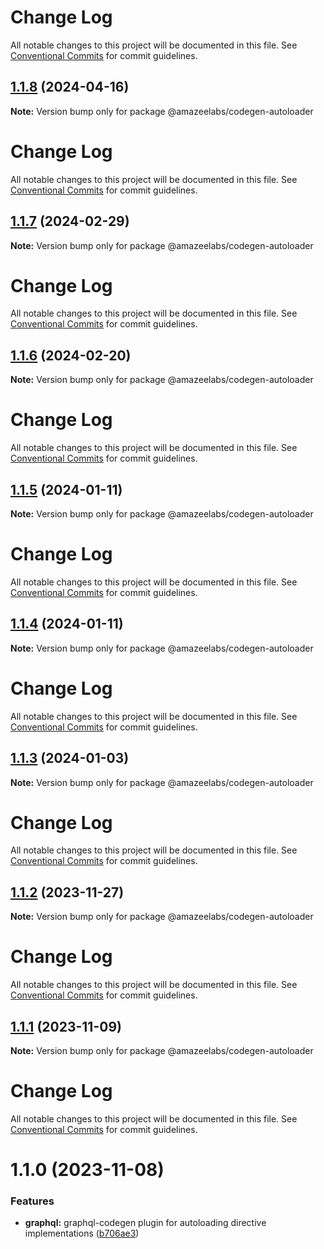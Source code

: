 # Change Log

All notable changes to this project will be documented in this file. See
[Conventional Commits](https://conventionalcommits.org) for commit guidelines.

## [1.1.8](https://github.com/AmazeeLabs/silverback-mono/compare/@amazeelabs/codegen-autoloader@1.1.7...@amazeelabs/codegen-autoloader@1.1.8) (2024-04-16)

**Note:** Version bump only for package @amazeelabs/codegen-autoloader

# Change Log

All notable changes to this project will be documented in this file. See
[Conventional Commits](https://conventionalcommits.org) for commit guidelines.

## [1.1.7](https://github.com/AmazeeLabs/silverback-mono/compare/@amazeelabs/codegen-autoloader@1.1.6...@amazeelabs/codegen-autoloader@1.1.7) (2024-02-29)

**Note:** Version bump only for package @amazeelabs/codegen-autoloader

# Change Log

All notable changes to this project will be documented in this file. See
[Conventional Commits](https://conventionalcommits.org) for commit guidelines.

## [1.1.6](https://github.com/AmazeeLabs/silverback-mono/compare/@amazeelabs/codegen-autoloader@1.1.5...@amazeelabs/codegen-autoloader@1.1.6) (2024-02-20)

**Note:** Version bump only for package @amazeelabs/codegen-autoloader

# Change Log

All notable changes to this project will be documented in this file. See
[Conventional Commits](https://conventionalcommits.org) for commit guidelines.

## [1.1.5](https://github.com/AmazeeLabs/silverback-mono/compare/@amazeelabs/codegen-autoloader@1.1.4...@amazeelabs/codegen-autoloader@1.1.5) (2024-01-11)

**Note:** Version bump only for package @amazeelabs/codegen-autoloader

# Change Log

All notable changes to this project will be documented in this file. See
[Conventional Commits](https://conventionalcommits.org) for commit guidelines.

## [1.1.4](https://github.com/AmazeeLabs/silverback-mono/compare/@amazeelabs/codegen-autoloader@1.1.3...@amazeelabs/codegen-autoloader@1.1.4) (2024-01-11)

**Note:** Version bump only for package @amazeelabs/codegen-autoloader

# Change Log

All notable changes to this project will be documented in this file. See
[Conventional Commits](https://conventionalcommits.org) for commit guidelines.

## [1.1.3](https://github.com/AmazeeLabs/silverback-mono/compare/@amazeelabs/codegen-autoloader@1.1.2...@amazeelabs/codegen-autoloader@1.1.3) (2024-01-03)

**Note:** Version bump only for package @amazeelabs/codegen-autoloader

# Change Log

All notable changes to this project will be documented in this file. See
[Conventional Commits](https://conventionalcommits.org) for commit guidelines.

## [1.1.2](https://github.com/AmazeeLabs/silverback-mono/compare/@amazeelabs/codegen-autoloader@1.1.1...@amazeelabs/codegen-autoloader@1.1.2) (2023-11-27)

**Note:** Version bump only for package @amazeelabs/codegen-autoloader

# Change Log

All notable changes to this project will be documented in this file. See
[Conventional Commits](https://conventionalcommits.org) for commit guidelines.

## [1.1.1](https://github.com/AmazeeLabs/silverback-mono/compare/@amazeelabs/codegen-autoloader@1.1.0...@amazeelabs/codegen-autoloader@1.1.1) (2023-11-09)

**Note:** Version bump only for package @amazeelabs/codegen-autoloader

# Change Log

All notable changes to this project will be documented in this file. See
[Conventional Commits](https://conventionalcommits.org) for commit guidelines.

# 1.1.0 (2023-11-08)

### Features

- **graphql:** graphql-codegen plugin for autoloading directive implementations
  ([b706ae3](https://github.com/AmazeeLabs/silverback-mono/commit/b706ae3fb48c94c00afe10a6e8ecdca2ada478c2))
